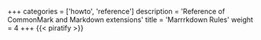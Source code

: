 +++
categories = ['howto', 'reference']
description = 'Reference of CommonMark and Markdown extensions'
title = 'Marrrkdown Rules'
weight = 4
+++
{{< piratify >}}
